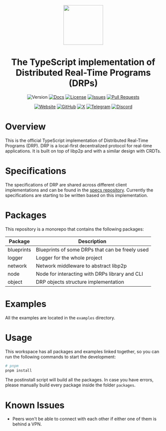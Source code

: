 <div align="center">
  <img src="https://avatars.githubusercontent.com/u/157637200" height="128">
  <br />
  <h1>The TypeScript implementation of Distributed Real-Time Programs (DRPs)</h1>
</div>

<div align="center">

![Version](https://img.shields.io/github/package-json/v/drp-tech/ts-topology)
[![Docs](https://img.shields.io/badge/docs-page-blue)](https://drp-tech.github.io/ts-topology/)
[![License](https://img.shields.io/badge/license-MIT-green)](https://github.com/drp-tech/ts-topology/blob/main/LICENSE)
[![Issues](https://img.shields.io/badge/issues-report-red)](https://github.com/drp-tech/ts-topology/issues)
[![Pull Requests](https://img.shields.io/badge/pull_requests-open-orange)](https://github.com/drp-tech/ts-topology/pulls)

[![Website](https://img.shields.io/badge/Website-866678)](https://topology.gg)
[![GitHub](https://img.shields.io/badge/GitHub-ffffff)](https://github.com/drp-tech)
[![X](https://img.shields.io/badge/X-000000)](https://x.com/topology_gg)
[![Telegram](https://img.shields.io/badge/Telegram-24A1DE)](https://t.me/topologyfrens)
[![Discord](https://img.shields.io/badge/Discord-7289da)](https://discord.gg/GUDGzBP5mn)

</div>

# Overview

This is the official TypeScript implementation of Distributed Real-Time Programs (DRP). DRP is a local-first decentralized protocol for real-time applications. It is built on top of libp2p and with a similar design with CRDTs.

# Specifications

The specifications of DRP are shared across different client implementations and can be found in the [specs repository](https://github.com/drp-tech/specs). Currently the specifications are starting to be written based on this implementation.

# Packages

This repository is a monorepo that contains the following packages:

| Package    | Description                                     |
| ---------- | ----------------------------------------------- |
| blueprints | Blueprints of some DRPs that can be freely used |
| logger     | Logger for the whole project                    |
| network    | Network middleware to abstract libp2p           |
| node       | Node for interacting with DRPs library and CLI  |
| object     | DRP objects structure implementation            |

# Examples

All the examples are located in the `examples` directory.

# Usage

This workspace has all packages and examples linked together, so you can run the following commands to start the development:

```bash
# pnpm
pnpm install
```

The postinstall script will build all the packages. In case you have errors, please manually build every package inside the folder `packages`.

# Known Issues

- Peers won't be able to connect with each other if either one of them is behind a VPN.
